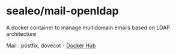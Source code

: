 # sealeo/mail-openldap

A docker container to manage multidomain emails based on LDAP architecture 

[hub]: https://hub.docker.com/r/sealeo/mail-openldap/mail

Mail : postfix, dovecot - [Docker Hub](https://hub.docker.com/r/sealeo/mail-openldap/) 

